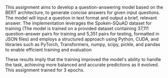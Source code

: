 This assignment aims to develop a question-answering model based on the BERT architecture, to generate concise answers for given input questions. The model will input a question in text format and output a brief, relevant answer.
The implementation leverages the Spoken-SQuAD dataset for training (The model is trained on a provided dataset containing 37,111 question-answer pairs for training and 5,351 pairs for testing, formatted in JSON files) 
and employs a structured approach using Python, CUDA, and libraries such as PyTorch, Transformers, numpy, scipy, pickle, and pandas to enable efficient training and evaluation

These results imply that the training improved the model's ability to handle the task, achieving more balanced and accurate predictions as it evolved. This assignment trained for 3 epochs.

